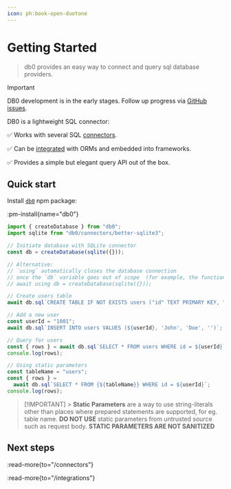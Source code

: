 ```yaml
---
icon: ph:book-open-duotone
---
```


# Getting Started

> db0 provides an easy way to connect and query sql database providers.

> [!IMPORTANT]
> DB0 development is in the early stages. Follow up progress via [GitHub issues](https://github.com/unjs/db0/issues).

DB0 is a lightweight SQL connector:

✅ Works with several SQL [connectors](/connectors).

✅ Can be [integrated](/integrations) with ORMs and embedded into frameworks.

✅ Provides a simple but elegant query API out of the box.

## Quick start

Install [`db0`](https://npmjs.com/package/db0) npm package:

:pm-install{name="db0"}

```ts
import { createDatabase } from "db0";
import sqlite from "db0/connectors/better-sqlite3";

// Initiate database with SQLite connector
const db = createDatabase(sqlite({}));

// Alternative:
// `using` automatically closes the database connection
// once the `db` variable goes out of scope  (for example, the function execution ends)
// await using db = createDatabase(sqlite({}));

// Create users table
await db.sql`CREATE TABLE IF NOT EXISTS users ("id" TEXT PRIMARY KEY, "firstName" TEXT, "lastName" TEXT, "email" TEXT)`;

// Add a new user
const userId = "1001";
await db.sql`INSERT INTO users VALUES (${userId}, 'John', 'Doe', '')`;

// Query for users
const { rows } = await db.sql`SELECT * FROM users WHERE id = ${userId}`;
console.log(rows);

// Using static parameters
const tableName = "users";
const { rows } =
  await db.sql`SELECT * FROM {${tableName}} WHERE id = ${userId}`;
console.log(rows);
```

> [!IMPORTANT] > **Static Parameters** are a way to use string-literals other than places where prepared statements are supported, for eg. table name. **DO NOT USE** static parameters from untrusted source such as request body. **STATIC PARAMETERS ARE NOT SANITIZED**

## Next steps

:read-more{to="/connectors"}

:read-more{to="/integrations"}
